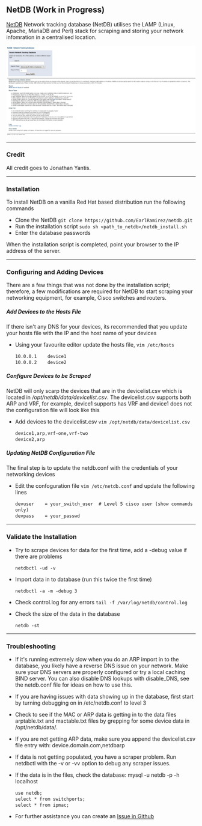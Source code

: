
## NetDB (Work in Progress)

[NetDB](http://netdbtracking.sourceforge.net/) Network tracking database (NetDB) utilises the LAMP (Linux, Apache, MariaDB and Perl) stack for scraping and storing your network infomration in a centralised location.

![alt text](https://raw.githubusercontent.com/EarlRamirez/netdb/dev/extra/img/netdb_main.png)

-----------
### Credit

All credit goes to Jonathan Yantis.

------------
### Installation

To install NetDB on a vanilla Red Hat based distribution run the following commands

- Clone the NetDB `git clone https://github.com/EarlRamirez/netdb.git`
- Run the installation script `sudo sh <path_to_netdb>/netdb_install.sh`
- Enter the database passwords

When the installation script is completed, point your browser to the IP address of the server.

----------
### Configuring and Adding Devices

There are a few things that was not done by the installation script; therefore, a few modifications are required for NetDB to start scraping your networking equipment, for example, Cisco switches and routers.

##### Add Devices to the Hosts File

If there isn't any DNS for your devices, its recommended that you update your hosts file with the IP and the host name of your devices 

- Using your favourite editor update the hosts file, `vim /etc/hosts`
	```shell
    10.0.0.1	device1
    10.0.0.2	device2
	```

##### Configure Devices to be Scraped

NetDB will only scarp the devices that are in the devicelist.csv which is located in _/opt/netdb/data/devicelist.csv_. The devicelist.csv supports both ARP and VRF, for example, device1 supports has VRF and device1 does not the configuration file will look like this 

- Add devices to the devicelist.csv `vim /opt/netdb/data/devicelist.csv`
	```shell	
	device1,arp,vrf-one,vrf-two
	device2,arp
	```

##### Updating NetDB Configuration File

The final step is to update the netdb.conf with the credentials of your networking devices

- Edit the confoguration file `vim /etc/netdb.conf` and update the following lines
	```shell	
	devuser    = your_switch_user  # Level 5 cisco user (show commands only)
	devpass    = your_passwd
	```

-----------
### Validate the Installation

- Try to scrape devices for data for the first time, add a -debug value if there
  are problems
	```shell
	netdbctl -ud -v
	```

- Import data in to database (run this twice the first time)
	```shell
	netdbctl -a -m -debug 3
	```

- Check control.log for any errors `tail -f /var/log/netdb/control.log`

- Check the size of the data in the database
	```shell
	netdb -st
	```

----------
### Troubleshooting

- If it's running extremely slow when you do an ARP import in to the database, you likely have a reverse DNS issue on
  your network.  Make sure your DNS servers are properly configured or try a local caching BIND server.  You can also
  disable DNS lookups with disable_DNS, see the netdb.conf file for ideas on how to use this.

- If you are having issues with data showing up in the database, first start by turning debugging on in /etc/netdb.conf
  to level 3

- Check to see if the MAC or ARP data is getting in to the data files arptable.txt and mactable.txt files by grepping
  for some device data in /opt/netdb/data/.

- If you are not getting ARP data, make sure you append the devicelist.csv file entry with: device.domain.com,netdbarp

- If data is not getting populated, you have a scraper problem.  Run netdbctl with the -v or -vv option to debug any 
  scraper issues.

- If the data is in the files, check the database: mysql -u netdb -p -h localhost
	```shell
	use netdb;
	select * from switchports;
	select * from ipmac;
	```
- For further assistance you can create an [Issue in Github](https://github.com/EarlRamirez/netdb/issues)

